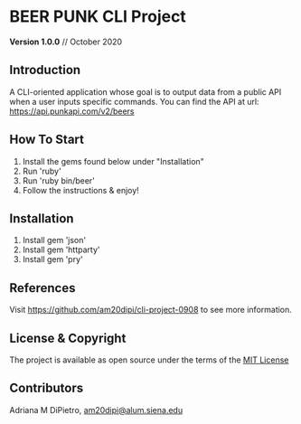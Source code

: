 # BEER PUNK CLI Project 
**Version 1.0.0** // October 2020

## Introduction

A CLI-oriented application whose goal is to output data from a public API when a user inputs specific commands. 
You can find the API at url: https://api.punkapi.com/v2/beers 

## How To Start

1. Install the gems found below under "Installation"
2. Run 'ruby'
3. Run 'ruby bin/beer'
4. Follow the instructions & enjoy!

## Installation

1. Install gem 'json'
2. Install gem 'httparty'
3. Install gem 'pry'

## References

Visit https://github.com/am20dipi/cli-project-0908 to see more information. 

## License & Copyright
The project is available as open source under the terms of the [MIT License](https://opensource.org/licenses/MIT)

## Contributors
Adriana M DiPietro, am20dipi@alum.siena.edu